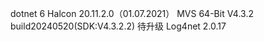 dotnet 6
Halcon 20.11.2.0（01.07.2021）
MVS 64-Bit V4.3.2 build20240520(SDK:V4.3.2.2) 待升级
Log4net 2.0.17
